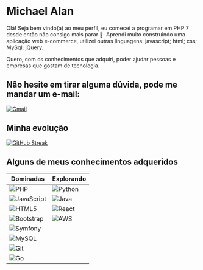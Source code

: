 # Michael Alan

Olá! Seja bem vindo(a) ao meu perfil, eu comecei a programar em PHP 7 desde então não consigo mais parar 🥰. Aprendi muito construindo uma aplicação web e-commerce, utilizei outras linguagens: javascript; html; css; MySql; jQuery. 

Quero, com os conhecimentos que adquiri, poder ajudar pessoas e empresas que gostam de tecnologia.

## Não hesite em tirar alguma dúvida, pode me mandar um e-mail: 

[![Gmail](https://img.shields.io/badge/Gmail-333333?style=for-the-badge&logo=gmail&logoColor=red)](mailto:michael.dtna@gmail.com)

## Minha evolução


[![GitHub Streak](https://streak-stats.demolab.com/?user=MichaelAlanAXL&theme=bear&background=000&border=30A3DC&dates=FFF)](https://git.io/streak-stats)

## Alguns de meus conhecimentos adqueridos 

| Dominadas | Explorando |
|-----------|----------------|
| ![PHP](https://img.shields.io/badge/PHP-777BB4?style=for-the-badge&logo=php&logoColor=white) | ![Python](https://img.shields.io/badge/python-3670A0?style=for-the-badge&logo=python&logoColor=ffdd54) |
| ![JavaScript](https://img.shields.io/badge/JavaScript-F7DF1E?style=for-the-badge&logo=javascript&logoColor=black) | ![Java](https://img.shields.io/badge/java-%23ED8B00.svg?style=for-the-badge&logo=openjdk&logoColor=white) |
| ![HTML5](https://img.shields.io/badge/HTML5-E34F26?style=for-the-badge&logo=html5&logoColor=white) | ![React](https://img.shields.io/badge/React-20232A?style=for-the-badge&logo=react&logoColor=61DAFB) |
| ![Bootstrap](https://img.shields.io/badge/-boostrap-0D1117?style=for-the-badge&logo=bootstrap&labelColor=0D1117) | ![AWS](https://img.shields.io/badge/AWS-000.svg?style=for-the-badge&logo=amazon-aws&logoColor=white) |
| ![Symfony](https://img.shields.io/badge/symfony-%23000000.svg?style=for-the-badge&logo=symfony&logoColor=white) |
| ![MySQL](https://img.shields.io/badge/MySQL-00000F?style=for-the-badge&logo=mysql&logoColor=white) |
| ![Git](https://img.shields.io/badge/GIT-E44C30?style=for-the-badge&logo=git&logoColor=white) |
| ![Go](https://img.shields.io/badge/Go-00ADD8?style=for-the-badge&logo=go&logoColor=white) |
